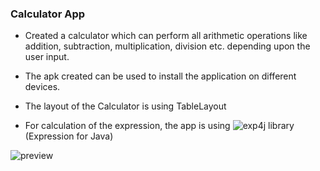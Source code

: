 ### Calculator App
- Created a calculator which can perform all arithmetic operations like addition, subtraction, multiplication, division etc. depending upon the user input.
    
- The apk created can be used to install the application on different devices. 

- The layout of the Calculator is using TableLayout

- For calculation of the expression, the app is using ![exp4j](https://www.objecthunter.net/exp4j/) library (Expression for Java)

![preview](preview/preview.gif)
